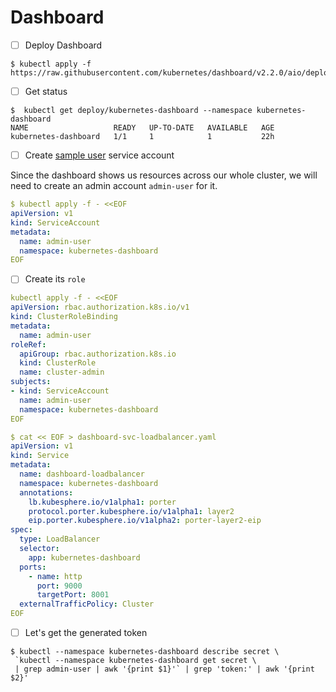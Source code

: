 # Dashboard

- [ ] Deploy Dashboard

```
$ kubectl apply -f https://raw.githubusercontent.com/kubernetes/dashboard/v2.2.0/aio/deploy/recommended.yaml
```

- [ ] Get status

```
$  kubectl get deploy/kubernetes-dashboard --namespace kubernetes-dashboard
NAME                   READY   UP-TO-DATE   AVAILABLE   AGE
kubernetes-dashboard   1/1     1            1           22h
```

- [ ] Create [sample user](https://github.com/kubernetes/dashboard/blob/master/docs/user/access-control/creating-sample-user.md) service account

Since the dashboard shows us resources across our whole cluster, we will need to create an admin account `admin-user` for it.

```yaml
$ kubectl apply -f - <<EOF
apiVersion: v1
kind: ServiceAccount
metadata:
  name: admin-user
  namespace: kubernetes-dashboard
EOF
```

- [ ] Create its `role`

```yaml
kubectl apply -f - <<EOF
apiVersion: rbac.authorization.k8s.io/v1
kind: ClusterRoleBinding
metadata:
  name: admin-user
roleRef:
  apiGroup: rbac.authorization.k8s.io
  kind: ClusterRole
  name: cluster-admin
subjects:
- kind: ServiceAccount
  name: admin-user
  namespace: kubernetes-dashboard
EOF
```

```yaml
$ cat << EOF > dashboard-svc-loadbalancer.yaml 
apiVersion: v1
kind: Service
metadata:
  name: dashboard-loadbalancer
  namespace: kubernetes-dashboard
  annotations:
    lb.kubesphere.io/v1alpha1: porter
    protocol.porter.kubesphere.io/v1alpha1: layer2
    eip.porter.kubesphere.io/v1alpha2: porter-layer2-eip
spec:
  type: LoadBalancer
  selector:
    app: kubernetes-dashboard
  ports:
    - name: http
      port: 9000
      targetPort: 8001
  externalTrafficPolicy: Cluster
EOF
```


- [ ] Let's get the generated token

```
$ kubectl --namespace kubernetes-dashboard describe secret \
 `kubectl --namespace kubernetes-dashboard get secret \
 | grep admin-user | awk '{print $1}'` | grep 'token:' | awk '{print $2}'
 ```
 
 

